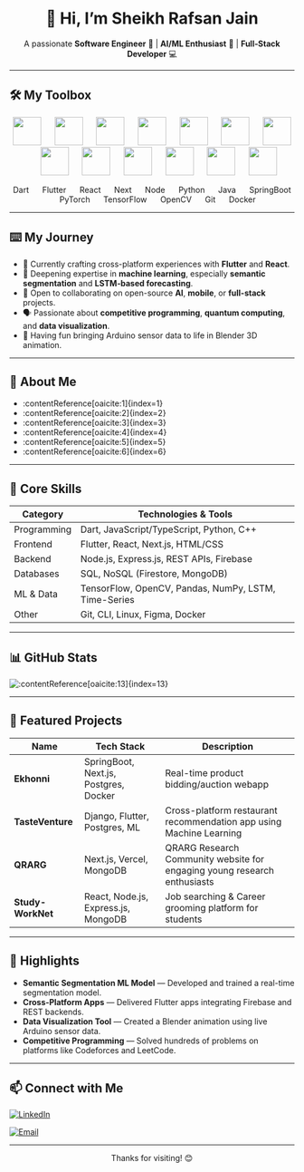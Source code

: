 <!-- Header -->
<h1 align="center">👋 Hi, I’m Sheikh Rafsan Jain</h1>
<p align="center">
  A passionate <strong>Software Engineer</strong> 📱 | <strong>AI/ML Enthusiast</strong> 🤖 | <strong>Full‑Stack Developer</strong> 💻
</p>

---

## 🛠️ My Toolbox

<p align="center">
  <img src="https://skillicons.dev/icons?i=dart" height="50" />&nbsp;&nbsp;&nbsp;&nbsp;&nbsp;
  <img src="https://skillicons.dev/icons?i=flutter" height="50" />&nbsp;&nbsp;&nbsp;&nbsp;&nbsp;
  <img src="https://skillicons.dev/icons?i=react" height="50" />&nbsp;&nbsp;&nbsp;&nbsp;&nbsp;
  <img src="https://skillicons.dev/icons?i=nextjs" height="50" />&nbsp;&nbsp;&nbsp;&nbsp;&nbsp;
  <img src="https://skillicons.dev/icons?i=nodejs" height="50" />&nbsp;&nbsp;&nbsp;&nbsp;&nbsp;
  <img src="https://skillicons.dev/icons?i=python" height="50" />&nbsp;&nbsp;&nbsp;&nbsp;&nbsp;
  <img src="https://skillicons.dev/icons?i=java" height="50" />&nbsp;&nbsp;&nbsp;&nbsp;&nbsp;
  <img src="https://skillicons.dev/icons?i=spring" height="50" />&nbsp;&nbsp;&nbsp;&nbsp;&nbsp;
  <img src="https://skillicons.dev/icons?i=pytorch" height="50" />&nbsp;&nbsp;&nbsp;&nbsp;&nbsp;
  <img src="https://skillicons.dev/icons?i=tensorflow" height="50" />&nbsp;&nbsp;&nbsp;&nbsp;&nbsp;
  <img src="https://skillicons.dev/icons?i=opencv" height="50" />&nbsp;&nbsp;&nbsp;&nbsp;&nbsp;
  <img src="https://skillicons.dev/icons?i=git" height="50" />&nbsp;&nbsp;&nbsp;&nbsp;&nbsp;
  <img src="https://skillicons.dev/icons?i=docker" height="50" />
</p>

<p align="center">
  Dart &nbsp;&nbsp;&nbsp;&nbsp;
  Flutter &nbsp;&nbsp;&nbsp;&nbsp;
  React &nbsp;&nbsp;&nbsp;&nbsp;
  Next &nbsp;&nbsp;&nbsp;&nbsp;
  Node &nbsp;&nbsp;&nbsp;&nbsp;
  Python &nbsp;&nbsp;&nbsp;&nbsp;
  Java &nbsp;&nbsp;&nbsp;&nbsp;
  SpringBoot &nbsp;&nbsp;&nbsp;&nbsp;
  PyTorch &nbsp;&nbsp;&nbsp;&nbsp;
  TensorFlow &nbsp;&nbsp;&nbsp;&nbsp;
  OpenCV &nbsp;&nbsp;&nbsp;&nbsp;
  Git &nbsp;&nbsp;&nbsp;&nbsp;
  Docker
</p>

---

## ⌨️ My Journey
- 🔭 Currently crafting cross-platform experiences with **Flutter** and **React**.
- 🌱 Deepening expertise in **machine learning**, especially **semantic segmentation** and **LSTM‑based forecasting**.
- 🤝 Open to collaborating on open-source **AI**, **mobile**, or **full-stack** projects.
- 🗣️ Passionate about **competitive programming**, **quantum computing**, and **data visualization**.
- 🎨 Having fun bringing Arduino sensor data to life in Blender 3D animation.

---

## 🧰 About Me
- :contentReference[oaicite:1]{index=1}
- :contentReference[oaicite:2]{index=2}
- :contentReference[oaicite:3]{index=3}
- :contentReference[oaicite:4]{index=4}
- :contentReference[oaicite:5]{index=5}
- :contentReference[oaicite:6]{index=6}

---

## 🧰 Core Skills

| Category        | Technologies & Tools                                  |
|----------------|--------------------------------------------------------|
| Programming     | Dart, JavaScript/TypeScript, Python, C++             |
| Frontend        | Flutter, React, Next.js, HTML/CSS                   |
| Backend         | Node.js, Express.js, REST APIs, Firebase            |
| Databases       | SQL, NoSQL (Firestore, MongoDB)                     |
| ML & Data       | TensorFlow, OpenCV, Pandas, NumPy, LSTM, Time-Series |
| Other           | Git, CLI, Linux, Figma, Docker                      |

---

## 📊 GitHub Stats
![:contentReference[oaicite:13]{index=13}](https://github-readme-stats.vercel.app/api?username=RafsanProve&show_icons=true&theme=radical)

---

## 📂 Featured Projects

| Name                             | Tech Stack                             | Description |
|----------------------------------|----------------------------------------|-------------|
| **Ekhonni**                      | SpringBoot, Next.js, Postgres, Docker  | Real-time product bidding/auction webapp |
| **TasteVenture**                 | Django, Flutter, Postgres, ML          | Cross-platform restaurant recommendation app using Machine Learning |
| **QRARG**                        | Next.js, Vercel, MongoDB               | QRARG Research Community website for engaging young research enthusiasts |
| **Study-WorkNet**                | React, Node.js, Express.js, MongoDB    | Job searching & Career grooming platform for students |

---

## 🌟 Highlights

- **Semantic Segmentation ML Model** — Developed and trained a real-time segmentation model.
- **Cross‑Platform Apps** — Delivered Flutter apps integrating Firebase and REST backends.
- **Data Visualization Tool** — Created a Blender animation using live Arduino sensor data.
- **Competitive Programming** — Solved hundreds of problems on platforms like Codeforces and LeetCode.

---

## 📫 Connect with Me  
[![LinkedIn](https://img.shields.io/badge/-LinkedIn-blue?style=flat-square&logo=linkedin)](https://www.linkedin.com/in/sheikh-rafsan-jain/)  
<!-- [![Twitter](https://img.shields.io/badge/-Twitter-cyan?style=flat-square&logo=twitter)](#) -->
[![Email](https://img.shields.io/badge/-Email-gray?style=flat-square&logo=gmail&logoColor=white)](mailto:rafsanprove123@gmail.com)

---

<p align="center">Thanks for visiting! 😊</p>
